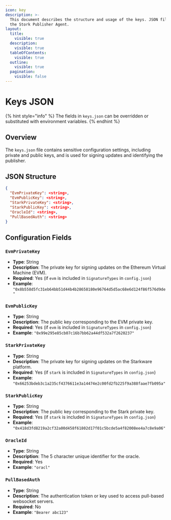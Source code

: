 ```yaml
---
icon: key
description: >-
  This document describes the structure and usage of the keys. JSON file used by
  the Stork Publisher Agent.
layout:
  title:
    visible: true
  description:
    visible: true
  tableOfContents:
    visible: true
  outline:
    visible: true
  pagination:
    visible: false
---
```


# Keys JSON

{% hint style="info" %}
The fields in `keys.json` can be overridden or substituted with environment variables.
{% endhint %}

## Overview

The `keys.json` file contains sensitive configuration settings, including private and public keys, and is used for signing updates and identifying the publisher.

## JSON Structure

```json
{
  "EvmPrivateKey": <string>,
  "EvmPublicKey": <string>,
  "StarkPrivateKey": <string>,
  "StarkPublicKey": <string>,
  "OracleId": <string>,
  "PullBasedAuth": <string>
}
```

## Configuration Fields

### **`EvmPrivateKey`**

* **Type**: String
* **Description**: The private key for signing updates on the Ethereum Virtual Machine (EVM).
* **Required**: Yes (if `evm` is included in `SignatureTypes` in `config.json`)
* **Example**: `"0x8b558d5fc31eb64bb51d44b4b28658180e96764d5d5ac68e6d124f86f576d9de"`

### **`EvmPublicKey`**

* **Type**: String
* **Description**: The public key corresponding to the EVM private key.
* **Required**: Yes (if `evm` is included in `SignatureTypes` in `config.json`)
* **Example**: `"0x99e295e85cb07c16b7bb62a44df532a7f2620237"`

### **`StarkPrivateKey`**

* **Type**: String
* **Description**: The private key for signing updates on the Starkware platform.
* **Required**: Yes (if `stark` is included in `SignatureTypes` in `config.json`)
* **Example**: `"0x66253bdeb3c1a235cf4376611e3a14474e2c00fd2fb225f9a388faae7fb095a"`

### **`StarkPublicKey`**

* **Type**: String
* **Description**: The public key corresponding to the Stark private key.
* **Required**: Yes (if `stark` is included in `SignatureTypes` in `config.json`)
* **Example**: `"0x418d3fd8219a2cf32a00d458f61802d17f01c5bcde5a4f82008ee4a7c8e9a06"`

### **`OracleId`**

* **Type**: String
* **Description**: The 5 character unique identifier for the oracle.
* **Required**: Yes
* **Example**: `"oracl"`

### **`PullBasedAuth`**

* **Type**: String
* **Description**: The authentication token or key used to access pull-based websocket servers.
* **Required**: No
* **Example**: `"Bearer abc123"`
